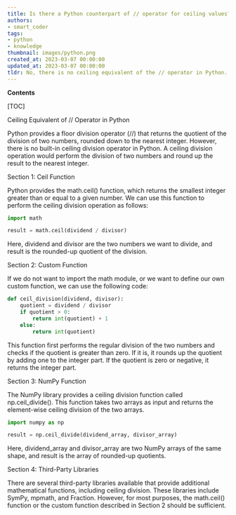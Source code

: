 ```yaml
---
title: Is there a Python counterpart of // operator for ceiling values?
authors:
- smart_coder
tags:
- python
- knowledge
thumbnail: images/python.png
created_at: 2023-03-07 00:00:00
updated_at: 2023-03-07 00:00:00
tldr: No, there is no ceiling equivalent of the // operator in Python.
---
```


**Contents**

[TOC]

Ceiling Equivalent of // Operator in Python

Python provides a floor division operator (//) that returns the quotient of the division of two numbers, rounded down to the nearest integer. However, there is no built-in ceiling division operator in Python. A ceiling division operation would perform the division of two numbers and round up the result to the nearest integer.

Section 1: Ceil Function

Python provides the math.ceil() function, which returns the smallest integer greater than or equal to a given number. We can use this function to perform the ceiling division operation as follows:

```python
import math

result = math.ceil(dividend / divisor)
```

Here, dividend and divisor are the two numbers we want to divide, and result is the rounded-up quotient of the division.

Section 2: Custom Function

If we do not want to import the math module, or we want to define our own custom function, we can use the following code:

```python
def ceil_division(dividend, divisor):
    quotient = dividend / divisor
    if quotient > 0:
        return int(quotient) + 1
    else:
        return int(quotient)
```

This function first performs the regular division of the two numbers and checks if the quotient is greater than zero. If it is, it rounds up the quotient by adding one to the integer part. If the quotient is zero or negative, it returns the integer part.

Section 3: NumPy Function

The NumPy library provides a ceiling division function called np.ceil_divide(). This function takes two arrays as input and returns the element-wise ceiling division of the two arrays.

```python
import numpy as np

result = np.ceil_divide(dividend_array, divisor_array)
```

Here, dividend_array and divisor_array are two NumPy arrays of the same shape, and result is the array of rounded-up quotients.

Section 4: Third-Party Libraries

There are several third-party libraries available that provide additional mathematical functions, including ceiling division. These libraries include SymPy, mpmath, and Fraction. However, for most purposes, the math.ceil() function or the custom function described in Section 2 should be sufficient.
